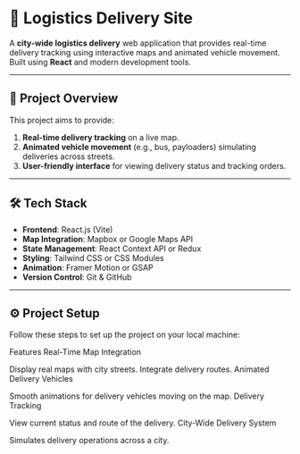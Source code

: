 # 🛵 Logistics Delivery Site

A **city-wide logistics delivery** web application that provides real-time delivery tracking using interactive maps and animated vehicle movement. Built using **React** and modern development tools.

---

## 🚀 **Project Overview**

This project aims to provide:
1. **Real-time delivery tracking** on a live map.
2. **Animated vehicle movement** (e.g., bus, payloaders) simulating deliveries across streets.
3. **User-friendly interface** for viewing delivery status and tracking orders.

---

## 🛠 **Tech Stack**

- **Frontend**: React.js (Vite)
- **Map Integration**: Mapbox or Google Maps API
- **State Management**: React Context API or Redux
- **Styling**: Tailwind CSS or CSS Modules
- **Animation**: Framer Motion or GSAP
- **Version Control**: Git & GitHub

---

## ⚙️ **Project Setup**

Follow these steps to set up the project on your local machine:

 Features
Real-Time Map Integration

Display real maps with city streets.
Integrate delivery routes.
Animated Delivery Vehicles

Smooth animations for delivery vehicles moving on the map.
Delivery Tracking

View current status and route of the delivery.
City-Wide Delivery System

Simulates delivery operations across a city.